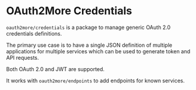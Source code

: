 # OAuth2More Credentials

`oauth2more/credentials` is a package to manage generic OAuth 2.0 credentials definitions.

The primary use case is to have a single JSON definition of multiple applications for multiple services which can be used to generate token and API requests.

Both OAuth 2.0 and JWT are supported.

It works with `oauth2more/endpoints` to add endpoints for known services.
